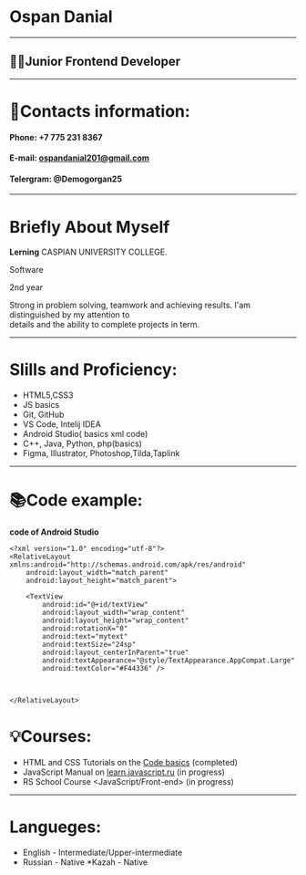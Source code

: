 # **Ospan Danial**
********* 
## 👩‍💻Junior Frontend Developer
********* 
# 📱Contacts information:
#### Phone: +7 775 231 8367
#### E-mail: ospandanial201@gmail.com
#### Telergram: @Demogorgan25
********* 
# **Briefly About Myself**
**Lerning** CASPIAN UNIVERSITY COLLEGE.


Software


2nd year


Strong in problem solving, teamwork and achieving results. I'am distinguished by my attention to  
details and the ability to complete projects in term.
********* 
# **Slills and Proficiency**:
* HTML5,CSS3
* JS basics
* Git, GitHub
* VS Code, Intelij IDEA
* Android Studio( basics xml code)
* C++, Java, Python, php(basics)
* Figma, Illustrator, Photoshop,Tilda,Taplink


*********
# **📚Code example**:
**code of Android Studio**
```
<?xml version="1.0" encoding="utf-8"?>
<RelativeLayout xmlns:android="http://schemas.android.com/apk/res/android"
    android:layout_width="match_parent"
    android:layout_height="match_parent">

    <TextView
        android:id="@+id/textView"
        android:layout_width="wrap_content"
        android:layout_height="wrap_content"
        android:rotationX="0"
        android:text="mytext"
        android:textSize="24sp"
        android:layout_centerInParent="true"
        android:textAppearance="@style/TextAppearance.AppCompat.Large"
        android:textColor="#F44336" />



</RelativeLayout>

``` 
# **💡Courses**:
* HTML and CSS Tutorials on the [Code basics](адрес " https://ru.code-basics.com/languages/html") (completed)
* JavaScript Manual on [ learn.javascript.ru](адрес "learn.javascript.ru") (in progress)
* RS School Course <JavaScript/Front-end> (in progress)
********* 
# **Langueges**:
* English - Intermediate/Upper-intermediate 
* Russian - Native
 *Kazah - Native

